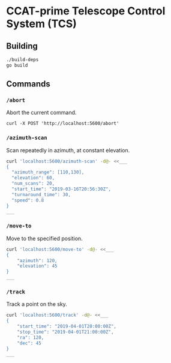 # CCAT-prime Telescope Control System (TCS)

## Building

```sh
./build-deps
go build
```

## Commands

### `/abort`

Abort the current command.

```
curl -X POST 'http://localhost:5600/abort'
```

### `/azimuth-scan`

Scan repeatedly in azimuth, at constant elevation.

```sh
curl 'localhost:5600/azimuth-scan' -d@- <<___
{
  "azimuth_range": [110,130],
  "elevation": 60,
  "num_scans": 20,
  "start_time": "2019-03-16T20:56:30Z",
  "turnaround_time": 30,
  "speed": 0.8
}
___
```

### `/move-to`

Move to the specified position.

```sh
curl 'localhost:5600/move-to' -d@- <<___
{
    "azimuth": 120,
    "elevation": 45
}
___
```

### `/track`

Track a point on the sky.

```sh
curl 'localhost:5600/track' -d@- <<___
{
    "start_time": "2019-04-01T20:00:00Z",
    "stop_time": "2019-04-01T21:00:00Z",
    "ra": 120,
    "dec": 45
}
___
```

